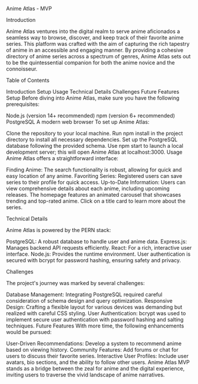 
Anime Atlas - MVP

Introduction

Anime Atlas ventures into the digital realm to serve anime aficionados a seamless way to browse, discover, and keep track of their favorite anime series. This platform was crafted with the aim of capturing the rich tapestry of anime in an accessible and engaging manner. By providing a cohesive directory of anime series across a spectrum of genres, Anime Atlas sets out to be the quintessential companion for both the anime novice and the connoisseur.

Table of Contents

Introduction
Setup
Usage
Technical Details
Challenges
Future Features
Setup
Before diving into Anime Atlas, make sure you have the following prerequisites:

Node.js (version 14+ recommended)
npm (version 6+ recommended)
PostgreSQL
A modern web browser
To set up Anime Atlas:

Clone the repository to your local machine.
Run npm install in the project directory to install all necessary dependencies.
Set up the PostgreSQL database following the provided schema.
Use npm start to launch a local development server; this will open Anime Atlas at localhost:3000.
Usage
Anime Atlas offers a straightforward interface:

Finding Anime:
The search functionality is robust, allowing for quick and easy location of any anime.
Favoriting Series: Registered users can save series to their profile for quick access.
Up-to-Date Information: Users can view comprehensive details about each anime, including upcoming releases.
The homepage features an animated carousel that showcases trending and top-rated anime. Click on a title card to learn more about the series.

Technical Details

Anime Atlas is powered by the PERN stack:

PostgreSQL: A robust database to handle user and anime data.
Express.js: Manages backend API requests efficiently.
React: For a rich, interactive user interface.
Node.js: Provides the runtime environment.
User authentication is secured with bcrypt for password hashing, ensuring safety and privacy.

Challenges

The project's journey was marked by several challenges:

Database Management: Integrating PostgreSQL required careful consideration of schema design and query optimization.
Responsive Design: Crafting a flexible layout for various devices was demanding but realized with careful CSS styling.
User Authentication: bcrypt was used to implement secure user authentication with password hashing and salting techniques.
Future Features
With more time, the following enhancements would be pursued:

User-Driven Recommendations: Develop a system to recommend anime based on viewing history.
Community Features: Add forums or chat for users to discuss their favorite series.
Interactive User Profiles: Include user avatars, bio sections, and the ability to follow other users.
Anime Atlas MVP stands as a bridge between the zeal for anime and the digital experience, inviting users to traverse the vivid landscape of anime narratives.
